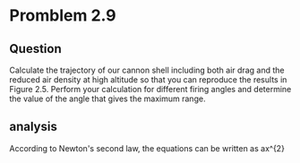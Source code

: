 # Promblem 2.9

## Question
Calculate the trajectory of our cannon shell including both air drag and the reduced air density at high altitude so that you can reproduce the results in Figure 2.5. Perform your calculation for different firing angles and determine the value of the angle that gives the maximum range.
## analysis
According to Newton's second law, the equations can be written as
ax^{2}
